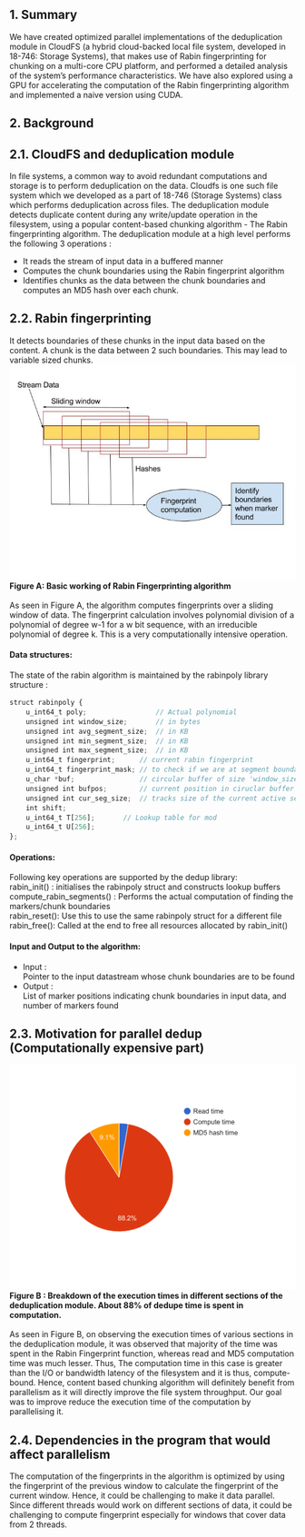 ## 1. Summary

We have created optimized parallel implementations of the deduplication module in CloudFS (a hybrid cloud-backed local file system, developed in 18-746: Storage Systems), that makes use of Rabin fingerprinting for chunking on a multi-core CPU platform, and performed a detailed analysis of the system’s performance characteristics. We have also explored using a GPU for accelerating the computation of the Rabin fingerprinting algorithm and implemented a naive version using CUDA.

## 2. Background

## 2.1. CloudFS and deduplication module
In file systems, a common way to avoid redundant computations and storage is to perform deduplication on the data. Cloudfs is one such file system which we developed as a part of 18-746 (Storage Systems) class which performs deduplication across files. The deduplication module detects duplicate content during any write/update operation in the filesystem, using a popular content-based chunking algorithm - The Rabin fingerprinting algorithm. The deduplication module at a high level performs the following 3 operations :  <br>
* It reads the stream of input data in a buffered manner  <br>
* Computes the chunk boundaries using the Rabin fingerprint algorithm  <br>
* Identifies chunks as the data between the chunk boundaries and computes an MD5 hash over each chunk.  <br>

## 2.2. Rabin fingerprinting
It detects boundaries of these chunks in the input data based on the content. A chunk is the data between 2 such boundaries. This may lead to variable sized chunks. <br>
![alt text](images/rabin.jpg) <br>
**Figure A: Basic working of Rabin Fingerprinting algorithm** <br><br>
As seen in Figure A, the algorithm computes fingerprints over a sliding window of data. The fingerprint calculation involves polynomial division of a polynomial of degree w-1 for a w bit sequence, with an irreducible polynomial of degree k. This is a very computationally intensive operation. <br>

#### Data structures:
The state of the rabin algorithm is maintained by the rabinpoly library structure : <br>
```javascript
struct rabinpoly {
    u_int64_t poly;                 // Actual polynomial
    unsigned int window_size;       // in bytes
    unsigned int avg_segment_size;  // in KB
    unsigned int min_segment_size;  // in KB
    unsigned int max_segment_size;  // in KB
    u_int64_t fingerprint;      // current rabin fingerprint
    u_int64_t fingerprint_mask; // to check if we are at segment boundary
    u_char *buf;                // circular buffer of size 'window_size'
    unsigned int bufpos;        // current position in ciruclar buffer
    unsigned int cur_seg_size;  // tracks size of the current active segment 
    int shift;
    u_int64_t T[256];       // Lookup table for mod
    u_int64_t U[256];
};
```
#### Operations:
Following key operations are supported by the dedup library: <br>
rabin_init() : initialises the rabinpoly struct and constructs lookup buffers <br>
compute_rabin_segments() : Performs the actual computation of finding the markers/chunk boundaries <br>
rabin_reset(): Use this to use the same rabinpoly struct for a different file <br>
rabin_free(): Called at the end to free all resources allocated by rabin_init() <br>

#### Input and Output to the algorithm:
* Input : <br>
Pointer to the input datastream whose chunk boundaries are to be found <br>
* Output : <br>
List of marker positions indicating chunk boundaries in input data, and number of markers found <br>

## 2.3. Motivation for parallel dedup (Computationally expensive part)

![alt text](images/deduptime.png) <br>
**Figure B : Breakdown of the execution times in different sections of the deduplication module. About 88% of dedupe time is spent in computation.** <br><br>
As seen in Figure B, on observing the execution times of various sections in the deduplication module, it was observed that majority of the time was spent in the Rabin Fingerprint function, whereas read and MD5 computation time was much lesser. Thus, The computation time in this case is greater than the I/O or bandwidth latency of the filesystem and it is thus, compute-bound. Hence, content based chunking algorithm will definitely benefit from parallelism as it will directly improve the file system throughput. Our goal was to improve reduce the execution time of the computation by parallelising it.

## 2.4. Dependencies in the program that would affect parallelism
The computation of the fingerprints in the algorithm is optimized by using the fingerprint of the previous window to calculate the fingerprint of the current window. Hence, it could be challenging to make it data parallel. Since different threads would work on different sections of data, it could be challenging to compute fingerprint especially for windows that cover data from 2 threads.

